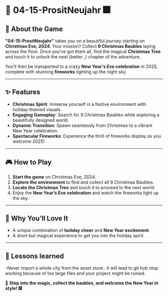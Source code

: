# 🎄 04-15-PrositNeujahr 🎆

## 📖 About the Game

**"04-15-PrositNeujahr"** takes you on a beautiful journey starting on **Christmas Eve, 2024**. Your mission? Collect **9 Christmas Baubles** laying across the floor. Once you’ve got them all, find the magical **Christmas Tree** and touch it to unlock the next (better ;) chapter of the adventure.

You’ll then be transported to a crazy **New Year's Eve celebration** in 2025, complete with stunning **fireworks** lighting up the night sky.

---

## ✨ Features

- **Christmas Spirit**: Immerse yourself in a festive environment with holiday-themed visuals.
- **Engaging Gameplay**: Search for 9 Christmas Baubles while exploring a beautifully designed world.
- **Dynamic Transition**: Spawn seamlessly from Christmas to a vibrant New Year celebration.
- **Spectacular Fireworks**: Experience the thrill of fireworks display as you welcome 2025!

---

## 🎮 How to Play

1. **Start the game** on Christmas Eve, 2024.
2. **Explore the environment** to find and collect all 9 Christmas Baubles.
3. **Locate the Christmas Tree** and touch it to proceed to the next world.
4. Enjoy the **New Year’s Eve celebration** and watch the fireworks light up the sky.

---

## 🎉 Why You’ll Love It

- A unique combination of **holiday cheer** and **New Year excitement**.
- A short but magical experience to get you into the holiday spirit.

---

## 🔧 Lessons learned
-Never import a whole city from the asset store.. it will lead to git hub stop working because of too large files and your project might be ruined.

🎄 **Step into the magic, collect the baubles, and welcome the New Year in style!** 🎆

